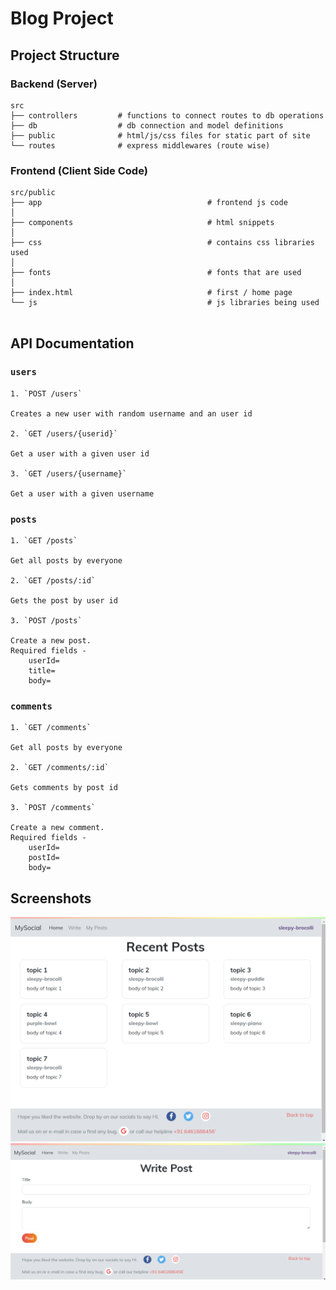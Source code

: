 # Blog Project


## Project Structure

### Backend (Server)
```
src
├── controllers         # functions to connect routes to db operations
├── db                  # db connection and model definitions
├── public              # html/js/css files for static part of site
└── routes              # express middlewares (route wise)
```

### Frontend (Client Side Code)

```shell
src/public
├── app                                     # frontend js code
│  
├── components                              # html snippets
│   
├── css                                     # contains css libraries used
│   
├── fonts                                   # fonts that are used
│   
├── index.html                              # first / home page
└── js                                      # js libraries being used
    

```

## API Documentation 

### `users` 
```
1. `POST /users` 

Creates a new user with random username and an user id

2. `GET /users/{userid}`

Get a user with a given user id

3. `GET /users/{username}`

Get a user with a given username
```

### `posts` 
```
1. `GET /posts` 

Get all posts by everyone 

2. `GET /posts/:id`

Gets the post by user id 

3. `POST /posts` 

Create a new post. 
Required fields - 
    userId=
    title=
    body=
```

### `comments` 
```
1. `GET /comments` 

Get all posts by everyone 

2. `GET /comments/:id`

Gets comments by post id 

3. `POST /comments` 

Create a new comment. 
Required fields - 
    userId=
    postId=
    body=
```
## Screenshots

<img src="screenshots/Screenshot-1.png" width="700"/>
<img src="screenshots/Screenshot-2.png" width="700"/>

